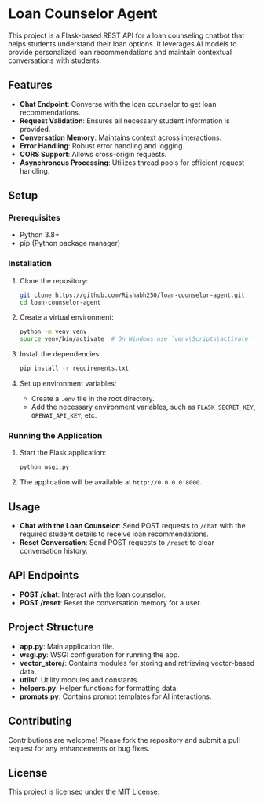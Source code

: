 # Loan Counselor Agent

This project is a Flask-based REST API for a loan counseling chatbot that helps students understand their loan options. It leverages AI models to provide personalized loan recommendations and maintain contextual conversations with students.

## Features

- **Chat Endpoint**: Converse with the loan counselor to get loan recommendations.
- **Request Validation**: Ensures all necessary student information is provided.
- **Conversation Memory**: Maintains context across interactions.
- **Error Handling**: Robust error handling and logging.
- **CORS Support**: Allows cross-origin requests.
- **Asynchronous Processing**: Utilizes thread pools for efficient request handling.

## Setup

### Prerequisites

- Python 3.8+
- pip (Python package manager)

### Installation

1. Clone the repository:
   ```bash
   git clone https://github.com/Rishabh250/loan-counselor-agent.git
   cd loan-counselor-agent
   ```

2. Create a virtual environment:
   ```bash
   python -m venv venv
   source venv/bin/activate  # On Windows use `venv\Scripts\activate`
   ```

3. Install the dependencies:
   ```bash
   pip install -r requirements.txt
   ```

4. Set up environment variables:
   - Create a `.env` file in the root directory.
   - Add the necessary environment variables, such as `FLASK_SECRET_KEY`, `OPENAI_API_KEY`, etc.

### Running the Application

1. Start the Flask application:
   ```bash
   python wsgi.py
   ```

2. The application will be available at `http://0.0.0.0:8000`.

## Usage

- **Chat with the Loan Counselor**: Send POST requests to `/chat` with the required student details to receive loan recommendations.
- **Reset Conversation**: Send POST requests to `/reset` to clear conversation history.

## API Endpoints

- **POST /chat**: Interact with the loan counselor.
- **POST /reset**: Reset the conversation memory for a user.

## Project Structure

- **app.py**: Main application file.
- **wsgi.py**: WSGI configuration for running the app.
- **vector_store/**: Contains modules for storing and retrieving vector-based data.
- **utils/**: Utility modules and constants.
- **helpers.py**: Helper functions for formatting data.
- **prompts.py**: Contains prompt templates for AI interactions.

## Contributing

Contributions are welcome! Please fork the repository and submit a pull request for any enhancements or bug fixes.

## License

This project is licensed under the MIT License.